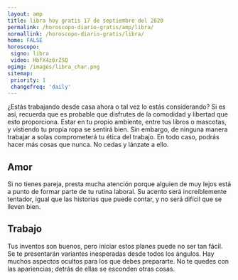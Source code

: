 ```yaml
---
layout: amp
title: libra hoy gratis 17 de septiembre del 2020 
permalink: /horoscopo-diario-gratis/amp/libra/
normallink: /horoscopo-diario-gratis/libra/
home: FALSE
horoscopo:
 signo: libra
 video: HbfX4z6rZSQ
ogimg: /images/libra_char.png
sitemap:
 priority: 1
 changefreq: 'daily'
---
```



¿Estás trabajando desde casa ahora o tal vez lo estás considerando? Si es así, recuerda que es probable que disfrutes de la comodidad y libertad que esto proporciona. Estar en tu propio ambiente, entre tus libros o mascotas, y vistiendo tu propia ropa se sentirá bien. Sin embargo, de ninguna manera trabajar a solas comprometerá tu ética del trabajo. En todo caso, podrás hacer más cosas que nunca. No cedas y lánzate a ello.

## Amor

Si no tienes pareja, presta mucha atención porque alguien de muy lejos está a punto de formar parte de tu rutina laboral. Su acento será increíblemente tentador, igual que las historias que puede contar, y no será difícil que se lleven bien.

## Trabajo

Tus inventos son buenos, pero iniciar estos planes puede no ser tan fácil. Se te presentarán variantes inesperadas desde todos los ángulos. Hay muchos aspectos ocultos para los que debes prepararte. No te quedes con las apariencias; detrás de ellas se esconden otras cosas.